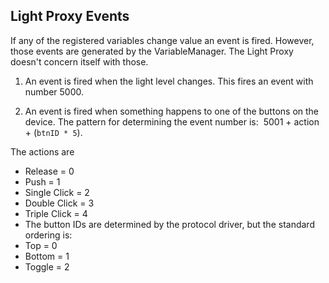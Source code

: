 ## Light Proxy Events

If any of the registered variables change value an event is fired. However, those events are generated by the VariableManager. The Light Proxy doesn't concern itself with those.

1. An event is fired when the light level changes. This fires an event with number 5000.

2. An event is fired when something happens to one of the buttons on the device. The pattern for determining the event number is:  5001 + action + (`btnID * 5`).

The actions are

- Release = 0
- Push = 1
- Single Click = 2
- Double Click = 3
- Triple Click = 4
- The button IDs are determined by the protocol driver, but the standard ordering is:
- Top = 0
- Bottom = 1
- Toggle = 2